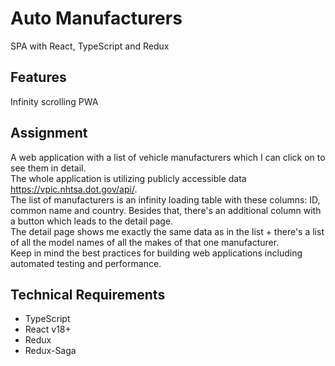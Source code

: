 # Auto Manufacturers
SPA with React, TypeScript and Redux
## Features
Infinity scrolling
PWA
## Assignment
A web application with a list of vehicle manufacturers which I can click on to see them in detail.  
The whole application is utilizing publicly accessible data https://vpic.nhtsa.dot.gov/api/.  
The list of manufacturers is an infinity loading table with these columns: ID, common name and country. Besides that, there's an additional column with a button which leads to the detail page.  
The detail page shows me exactly the same data as in the list + there's a list of all the model names of all the makes of that one manufacturer.  
Keep in mind the best practices for building web applications including automated testing and performance. 
## Technical Requirements
- TypeScript
- React v18+
- Redux
- Redux-Saga
